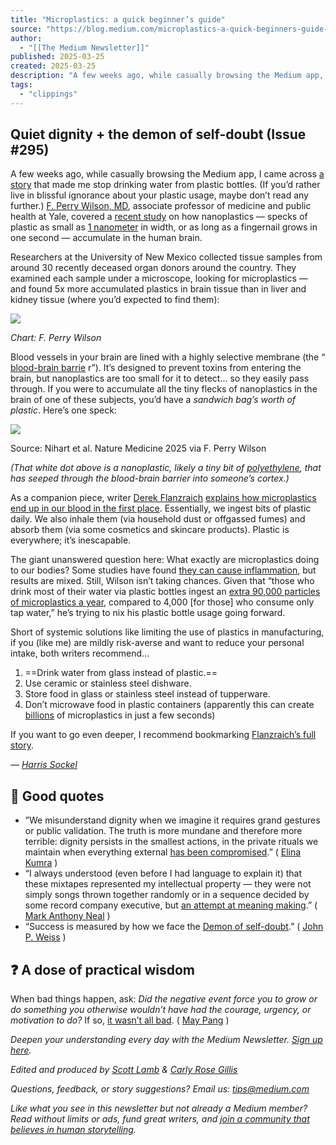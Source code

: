 ```yaml
---
title: "Microplastics: a quick beginner’s guide"
source: "https://blog.medium.com/microplastics-a-quick-beginners-guide-92c9a0d3fd05"
author:
  - "[[The Medium Newsletter]]"
published: 2025-03-25
created: 2025-03-25
description: "A few weeks ago, while casually browsing the Medium app, I came across a story that made me stop drinking water from plastic bottles. (If you’d rather live in blissful ignorance about your plastic…"
tags:
  - "clippings"
---
```

## Quiet dignity + the demon of self-doubt (Issue #295)

A few weeks ago, while casually browsing the Medium app, I came across [a story](https://fperrywilson.medium.com/theres-a-sandwich-bag-of-plastic-in-your-brain-7a941450ed0c) that made me stop drinking water from plastic bottles. (If you’d rather live in blissful ignorance about your plastic usage, maybe don’t read any further.) [F. Perry Wilson, MD](https://medium.com/u/f7ca26fead7a?source=post_page---user_mention--92c9a0d3fd05---------------------------------------), associate professor of medicine and public health at Yale, covered a [recent study](https://www.nature.com/articles/s41591-024-03453-1) on how nanoplastics — specks of plastic as small as [1 nanometer](https://www.nano.gov/nanotech-101/what/nano-size) in width, or as long as a fingernail grows in one second — accumulate in the human brain.

Researchers at the University of New Mexico collected tissue samples from around 30 recently deceased organ donors around the country. They examined each sample under a microscope, looking for microplastics — and found 5x more accumulated plastics in brain tissue than in liver and kidney tissue (where you’d expected to find them):

![](https://miro.medium.com/v2/resize:fit:700/0*dfKWz4vhOFIWPnIL)

*Chart: F. Perry Wilson*

Blood vessels in your brain are lined with a highly selective membrane (the “ [blood-brain barrie](https://en.wikipedia.org/wiki/Blood%E2%80%93brain_barrier) r”). It’s designed to prevent toxins from entering the brain, but nanoplastics are too small for it to detect… so they easily pass through. If you were to accumulate all the tiny flecks of nanoplastics in the brain of one of these subjects, you’d have a *sandwich bag’s worth of plastic*. Here’s one speck:

![](https://miro.medium.com/v2/resize:fit:700/0*QY_vd6l6QvGtsJE1)

Source: Nihart et al. Nature Medicine 2025 via F. Perry Wilson

*(That white dot above is a nanoplastic, likely a tiny bit of* [*polyethylene*](https://en.wikipedia.org/wiki/Polyethylene)*, that has seeped through the blood-brain barrier into someone’s cortex.)*

As a companion piece, writer [Derek Flanzraich](https://medium.com/u/90608e8eb61e?source=post_page---user_mention--92c9a0d3fd05---------------------------------------) [explains how microplastics end up in our blood in the first place](https://medium.com/@derekflanzraich/microplastics-the-ultimate-beginners-guide-and-what-to-do-now-too-93914ff36de7). Essentially, we ingest bits of plastic daily. We also inhale them (via household dust or offgassed fumes) and absorb them (via some cosmetics and skincare products). Plastic is everywhere; it’s inescapable.

The giant unanswered question here: What exactly are microplastics doing to our bodies? Some studies have found [they can cause inflammation](https://www.nationalgeographic.com/environment/article/microplastics-are-in-our-bodies-how-much-do-they-harm-us), but results are mixed. Still, Wilson isn’t taking chances. Given that “those who drink most of their water via plastic bottles ingest an [extra 90,000 particles of microplastics a year](https://pubs.acs.org/doi/full/10.1021/acs.est.9b01517), compared to 4,000 \[for those\] who consume only tap water,” he’s trying to nix his plastic bottle usage going forward.

Short of systemic solutions like limiting the use of plastics in manufacturing, if you (like me) are mildly risk-averse and want to reduce your personal intake, both writers recommend…

1. ==Drink water from glass instead of plastic.==
2. Use ceramic or stainless steel dishware.
3. Store food in glass or stainless steel instead of tupperware.
4. Don’t microwave food in plastic containers (apparently this can create [billions](https://news.unl.edu/article/nebraska-study-finds-billions-of-nanoplastics-released-when-microwaving) of microplastics in just a few seconds)

If you want to go even deeper, I recommend bookmarking [Flanzraich’s full story](https://medium.com/@derekflanzraich/microplastics-the-ultimate-beginners-guide-and-what-to-do-now-too-93914ff36de7).

*—* [*Harris Sockel*](https://medium.com/u/7428661d5cfd?source=post_page---user_mention--92c9a0d3fd05---------------------------------------)

## 💬 Good quotes

- ”We misunderstand dignity when we imagine it requires grand gestures or public validation. The truth is more mundane and therefore more terrible: dignity persists in the smallest actions, in the private rituals we maintain when everything external [has been compromised](https://medium.com/@bkgtoronto/on-finding-fragments-e0494f137c90).” ( [Elina Kumra](https://medium.com/u/8f5500d8cc15?source=post_page---user_mention--92c9a0d3fd05---------------------------------------) )
- “I always understood (even before I had language to explain it) that these mixtapes represented my intellectual property — they were not simply songs thrown together randomly or in a sequence decided by some record company executive, but [an attempt at meaning making](https://medium.com/@tnimixtape/a-black-boy-mixtape-by-mark-anthony-neal-a87134784ac2).” ( [Mark Anthony Neal](https://medium.com/u/80a424bb4834?source=post_page---user_mention--92c9a0d3fd05---------------------------------------) )
- “Success is measured by how we face the [Demon of self-doubt](https://medium.com/personal-growth/this-is-the-worst-enemy-to-creativity-48b456694e72).” ( [John P. Weiss](https://medium.com/u/a8ff25ef3293?source=post_page---user_mention--92c9a0d3fd05---------------------------------------) )

## ❓ A dose of practical wisdom

When bad things happen, ask: *Did the negative event force you to grow or do something you otherwise wouldn’t have had the courage, urgency, or motivation to do?* If so, [it wasn’t all bad](https://medium.com/better-humans/your-unlucky-event-could-be-the-best-thing-that-ever-happened-to-you-ca4aa2426416). ( [May Pang](https://medium.com/u/44e4c5483aed?source=post_page---user_mention--92c9a0d3fd05---------------------------------------) )

*Deepen your understanding every day with the Medium Newsletter.* [*Sign up here*](https://medium.com/blog/newsletters/medium-daily-edition)*.*

*Edited and produced by* [*Scott Lamb*](https://medium.com/u/11ba4fd53be0?source=post_page---user_mention--92c9a0d3fd05---------------------------------------) *&* [*Carly Rose Gillis*](https://medium.com/u/3c6a3fa3a112?source=post_page---user_mention--92c9a0d3fd05---------------------------------------)

*Questions, feedback, or story suggestions? Email us:* [*tips@medium.com*](https://blog.medium.com/)

*Like what you see in this newsletter but not already a Medium member? Read without limits or ads, fund great writers, and* [*join a community that believes in human storytelling*](https://medium.com/membership)*.*